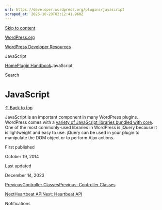 ```yaml
---
url: https://developer.wordpress.org/plugins/javascript
scraped_at: 2025-10-20T03:12:41.960Z
---
```


[Skip to content](https://developer.wordpress.org/plugins/javascript/#wp--skip-link--target)

[WordPress.org](https://wordpress.org/)

[WordPress Developer Resources](https://developer.wordpress.org/)

JavaScript


[Home](https://developer.wordpress.org/)[Plugin Handbook](https://developer.wordpress.org/plugins/)JavaScript

Search

# JavaScript

[↑ Back to top](https://developer.wordpress.org/plugins/javascript/#wp--skip-link--target)

JavaScript is an important component in many WordPress plugins.  WordPress comes with a [variety of JavaScript libraries bundled with core](https://developer.wordpress.org/theme/basics/including-css-javascript/#default-scripts-included-and-registered-by-wordpress). One of the most commonly-used libraries in WordPress is jQuery because it is lightweight and easy to use. jQuery can be used in your plugin to manipulate the DOM object or to perform Ajax actions.

First published

October 19, 2014

Last updated

December 14, 2023

[PreviousController ClassesPrevious: Controller Classes](https://developer.wordpress.org/plugins/rest-api/controller-classes/)

[NextHeartbeat APINext: Heartbeat API](https://developer.wordpress.org/plugins/javascript/heartbeat-api/)

Notifications